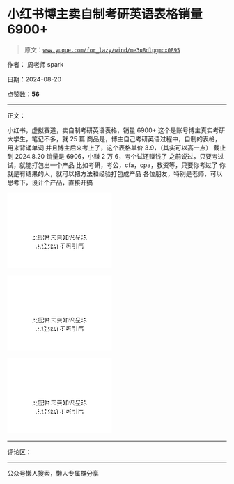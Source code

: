 # 小红书博主卖自制考研英语表格销量 6900+

> 原文：[`www.yuque.com/for_lazy/wind/me3u8dlpgmcx0895`](https://www.yuque.com/for_lazy/wind/me3u8dlpgmcx0895)

作者： 周老师 spark

日期：2024-08-20

点赞数：**56**

* * *

正文：

小红书，虚拟赛道，卖自制考研英语表格，销量 6900+ 这个是账号博主真实考研大学生，笔记不多，就 25 篇
商品是，博主自己考研英语过程中，自制的表格，用来背诵单词 并且博主后来考上了，这个表格单价 3.9，（其实可以高一点）
截止到 2024.8.20 销量是 6906，小赚 2 万 6，考个试还赚钱了 之前说过，只要考过试，就能打包出一个产品
比如考研，考公，cfa，cpa，教资等，只要你考过了 你就是有结果的人，就可以把方法和经验打包成产品 各位朋友，特别是老师，可以思考下，设计个产品，直接开搞

![](img/367dff31856db5f9fa797e1b3729ba95.png "None")

![](img/8dbd7445eecd145ff0a4035f2f95b52a.png "None")

![](img/399c36b3e4875d730faa40a2466ece8b.png "None")

* * *

评论区：

* * *

公众号懒人搜索，懒人专属群分享